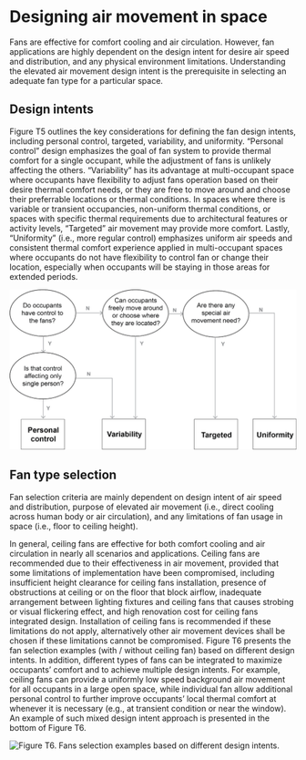 # Designing air movement in space

Fans are effective for comfort cooling and air circulation. However, fan applications are highly dependent on the design intent for desire air speed and distribution, and any physical environment limitations. Understanding the elevated air movement design intent is the prerequisite in selecting an adequate fan type for a particular space.

## Design intents <a href="#_toc137824705" id="_toc137824705"></a>

Figure T5 outlines the key considerations for defining the fan design intents, including personal control, targeted, variability, and uniformity. “Personal control” design emphasizes the goal of fan system to provide thermal comfort for a single occupant, while the adjustment of fans is unlikely affecting the others. “Variability” has its advantage at multi-occupant space where occupants have flexibility to adjust fans operation based on their desire thermal comfort needs, or they are free to move around and choose their preferrable locations or thermal conditions. In spaces where there is variable or transient occupancies, non-uniform thermal conditions, or spaces with specific thermal requirements due to architectural features or activity levels, “Targeted” air movement may provide more comfort. Lastly, “Uniformity” (i.e., more regular control) emphasizes uniform air speeds and consistent thermal comfort experience applied in multi-occupant spaces where occupants do not have flexibility to control fan or change their location, especially when occupants will be staying in those areas for extended periods.

![Figure T5. Flow chart of design intents for air speed and distribution.](<../.gitbook/assets/0 (26).png>)

## Fan type selection <a href="#_toc137824706" id="_toc137824706"></a>

Fan selection criteria are mainly dependent on design intent of air speed and distribution, purpose of elevated air movement (i.e., direct cooling across human body or air circulation), and any limitations of fan usage in space (i.e., floor to ceiling height).

In general, ceiling fans are effective for both comfort cooling and air circulation in nearly all scenarios and applications. Ceiling fans are recommended due to their effectiveness in air movement, provided that some limitations of implementation have been compromised, including insufficient height clearance for ceiling fans installation, presence of obstructions at ceiling or on the floor that block airflow, inadequate arrangement between lighting fixtures and ceiling fans that causes strobing or visual flickering effect, and high renovation cost for ceiling fans integrated design. Installation of ceiling fans is recommended if these limitations do not apply, alternatively other air movement devices shall be chosen if these limitations cannot be compromised. Figure T6 presents the fan selection examples (with / without ceiling fan) based on different design intents. In addition, different types of fans can be integrated to maximize occupants’ comfort and to achieve multiple design intents. For example, ceiling fans can provide a uniformly low speed background air movement for all occupants in a large open space, while individual fan allow additional personal control to further improve occupants’ local thermal comfort at whenever it is necessary (e.g., at transient condition or near the window). An example of such mixed design intent approach is presented in the bottom of Figure T6.

![Figure T6. Fans selection examples based on different design intents.
](<../.gitbook/assets/1 (10).png>)
